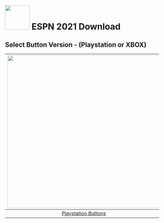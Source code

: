 # <img width="80" src="https://github.com/dylanhale/ScorebugMods/blob/main/assets/images/ESPN.png"> ESPN 2021 Download


## Select Button Version - (Playstation or XBOX)
| <img width="500" src="https://github.com/dylanhale/ScorebugMods/blob/main/assets/images/PlaystationC.png">  | <img width="500" src="https://github.com/dylanhale/ScorebugMods/blob/main/assets/images/XboxC.png">
|:---:|:---:|
| [Playstation Buttons](https://www.mediafire.com/file/uhaz53ecxd7sh8e/ESPN21-PSButtons.rar/file) | [XBOX Buttons](https://www.mediafire.com/file/nrybawi526ip8e9/ESPN21-XboxButtons.rar/file) |